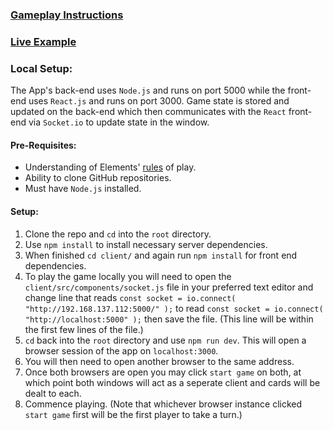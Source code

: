 ### [Gameplay Instructions](https://docs.google.com/document/d/1HHIA1LgYNFDwX3jqK-7cGXw943NPmsdY-GeA4rEfUAA/edit?usp=sharing "Instructions")

### [Live Example](https://thawing-gorge-45352.herokuapp.com/ "Elements HerokuApp")


### Local Setup:
The App's back-end uses `Node.js` and runs on port 5000 while the front-end uses `React.js` and runs on port 3000. Game state is stored and updated on the back-end which then communicates with the `React` front-end via `Socket.io` to update state in the window.

#### Pre-Requisites:
 - Understanding of Elements' [rules](https://docs.google.com/document/d/1HHIA1LgYNFDwX3jqK-7cGXw943NPmsdY-GeA4rEfUAA/edit?usp=sharing "Instructions") of play.
 - Ability to clone GitHub repositories.
 - Must have `Node.js` installed.  

#### Setup:
 1. Clone the repo and `cd` into the `root` directory.
 2. Use `npm install` to install necessary server dependencies.
 3. When finished `cd client/` and again run `npm install` for front end dependencies.
 4. To play the game locally you will need to open the `client/src/components/socket.js` file in your preferred text editor and change line that reads `const socket = io.connect( "http://192.168.137.112:5000/" );` to read `const socket = io.connect( "http://localhost:5000" );` then save the file. (This line will be within the first few lines of the file.)
 5. `cd` back into the `root` directory and use `npm run dev`. This will open a browser session of the app on `localhost:3000`.
 6. You will then need to open another browser to the same address.
 7. Once both browsers are open you may click `start game` on both, at which point both windows will act as a seperate client and cards will be dealt to each.
 8. Commence playing. (Note that whichever browser instance clicked `start game` first will be the first player to take a turn.)
